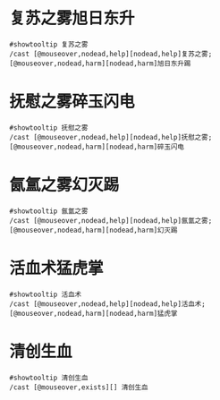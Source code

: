 # 复苏之雾旭日东升
```
#showtooltip 复苏之雾
/cast [@mouseover,nodead,help][nodead,help]复苏之雾; [@mouseover,nodead,harm][nodead,harm]旭日东升踢
```

# 抚慰之雾碎玉闪电
```
#showtooltip 抚慰之雾
/cast [@mouseover,nodead,help][nodead,help]抚慰之雾; [@mouseover,nodead,harm][nodead,harm]碎玉闪电
```

# 氤氲之雾幻灭踢
```
#showtooltip 氤氲之雾
/cast [@mouseover,nodead,help][nodead,help]氤氲之雾; [@mouseover,nodead,harm][nodead,harm]幻灭踢
```

# 活血术猛虎掌
```
#showtooltip 活血术
/cast [@mouseover,nodead,help][nodead,help]活血术; [@mouseover,nodead,harm][nodead,harm]猛虎掌
```

# 清创生血
```
#showtooltip 清创生血
/cast [@mouseover,exists][] 清创生血
```